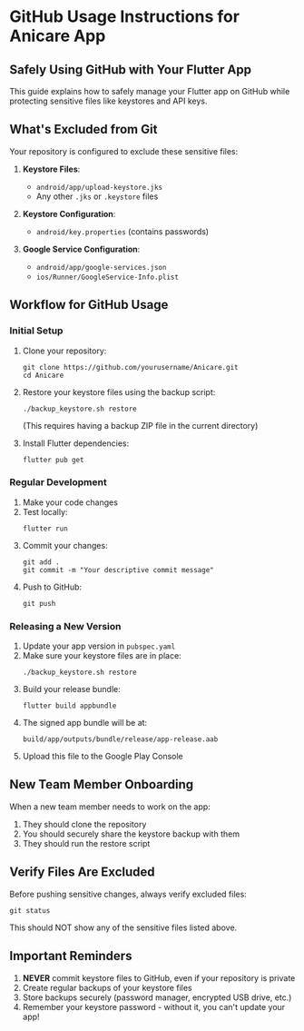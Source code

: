 # GitHub Usage Instructions for Anicare App

## Safely Using GitHub with Your Flutter App

This guide explains how to safely manage your Flutter app on GitHub while protecting sensitive files like keystores and API keys.

## What's Excluded from Git

Your repository is configured to exclude these sensitive files:

1. **Keystore Files**: 
   - `android/app/upload-keystore.jks`
   - Any other `.jks` or `.keystore` files

2. **Keystore Configuration**:
   - `android/key.properties` (contains passwords)

3. **Google Service Configuration**:
   - `android/app/google-services.json`
   - `ios/Runner/GoogleService-Info.plist`

## Workflow for GitHub Usage

### Initial Setup

1. Clone your repository:
   ```
   git clone https://github.com/yourusername/Anicare.git
   cd Anicare
   ```

2. Restore your keystore files using the backup script:
   ```
   ./backup_keystore.sh restore
   ```
   (This requires having a backup ZIP file in the current directory)

3. Install Flutter dependencies:
   ```
   flutter pub get
   ```

### Regular Development

1. Make your code changes
2. Test locally:
   ```
   flutter run
   ```
3. Commit your changes:
   ```
   git add .
   git commit -m "Your descriptive commit message"
   ```
4. Push to GitHub:
   ```
   git push
   ```

### Releasing a New Version

1. Update your app version in `pubspec.yaml`
2. Make sure your keystore files are in place:
   ```
   ./backup_keystore.sh restore
   ```
3. Build your release bundle:
   ```
   flutter build appbundle
   ```
4. The signed app bundle will be at:
   ```
   build/app/outputs/bundle/release/app-release.aab
   ```
5. Upload this file to the Google Play Console

## New Team Member Onboarding

When a new team member needs to work on the app:

1. They should clone the repository
2. You should securely share the keystore backup with them
3. They should run the restore script

## Verify Files Are Excluded

Before pushing sensitive changes, always verify excluded files:

```
git status
```

This should NOT show any of the sensitive files listed above.

## Important Reminders

1. **NEVER** commit keystore files to GitHub, even if your repository is private
2. Create regular backups of your keystore files
3. Store backups securely (password manager, encrypted USB drive, etc.)
4. Remember your keystore password - without it, you can't update your app!
